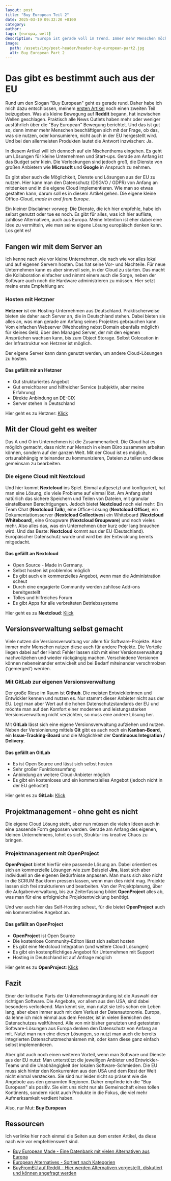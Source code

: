```yaml
---
layout: post
title: "Buy European Teil 2"
date: 2025-03-19 09:32:20 +0100
category: 
author: 
tags: [europa, welt]
description: "Europa ist gerade voll im Trend. Immer mehr Menschen möchten Produkte und Dienste aus der EU kaufen. Zeit, für einen zweiten Artikel."
image:
  path: /assets/img/post-header/header-buy-european-part2.jpg
  alt: Buy European Part 2
---
```


# Das gibt es bestimmt auch aus der EU

Rund um den Slogan "Buy European" geht es gerade rund. Daher habe ich mich dazu entschlossen, meinem [ersten Artikel](https://markus-daams.com/posts/buy-european/) noch einen zweiten Teil beizugeben. 
Was als kleine Bewegung auf **Reddit** begann, hat inzwischen Wellen geschlagen. Praktisch alle News Outlets haben mehr oder weniger ausführlich über die "Buy European" Bewegung berichtet. Und das ist gut so, denn immer mehr Menschen beschäftigen sich mit der Frage, ob das, was sie nutzen, oder konsumieren, nicht auch in der EU hergestellt wird. Und bei den allermeisten Produkten lautet die Antwort inzwischen: Ja.

In diesem Artikel will ich dennoch auf ein Nischenthema eingehen. Es geht um Lösungen für kleine Unternehmen und Start-ups. Gerade am Anfang ist das Budget sehr klein. Die Verlockungen sind jedoch groß, die Dienste von großen Anbietern wie **Microsoft** und **Google** in Anspruch zu nehmen.

Es gibt aber auch die Möglichkeit, Dienste und Lösungen aus der EU zu nutzen. Hier kann man den Datenschutz (DSGVO / GDPR) von Anfang an mitdenken und in die eigene Cloud implementieren. Wie man so etwas gestalten kann, darum soll es in diesem Artikel gehen. Die eigene kleine Office-Cloud, *made in and from Europe*.

Ein kleiner Disclaimer vorweg: Die Dienste, die ich hier empfehle, habe ich selbst genutzt oder tue es noch. Es gibt für alles, was ich hier aufliste, zahllose Alternativen, auch aus Europa. Meine Intention ist eher dabei eine Idee zu vermitteln, wie man seine eigene Lösung europäisch denken kann. Los geht es!

## Fangen wir mit dem Server an

Ich kenne nach wie vor kleine Unternehmen, die nach wie vor alles lokal und auf eigenen Servern hosten. Das hat seine Vor- und Nachteile. Für neue Unternehmen kann es aber sinnvoll sein, in der Cloud zu starten. Das macht die Kollaboration einfacher und nimmt einem auch die Sorge, neben der Software auch noch die Hardware administrieren zu müssen. Hier setzt meine erste Empfehlung an:

### Hosten mit Hetzner

**Hetzner** ist ein Hosting-Unternehmen aus Deutschland. Praktischerweise bieten sie daher auch Server an, die in Deutschland stehen. Dabei bieten sie alles an, was man gerade am Anfang seines Projektes gebrauchen kann. Vom einfachen Webserver (Webhosting nebst Domain ebenfalls möglich) für kleines Geld, über den Managed Server, der mit den eigenen Ansprüchen wachsen kann, bis zum Object Storage. Selbst Colocation in der Infrastruktur von Hetzner ist möglich. 

Der eigene Server kann dann genutzt werden, um andere Cloud-Lösungen zu hosten.

#### Das gefällt mir an Hetzner

+ Gut strukturiertes Angebot
+ Gut erreichbarer und hilfreicher Service (subjektiv, aber meine Erfahrung)
+ Direkte Anbindung an DE-CIX 
+ Server stehen in Deutschland

Hier geht es zu Hetzner: [Klick](https://www.hetzner.com/de/webhosting/)

## Mit der Cloud geht es weiter

Das A und O im Unternehmen ist die Zusammenarbeit. Die Cloud hat es möglich gemacht, dass nicht nur Mensch in einem Büro zusammen arbeiten können, sondern auf der ganzen Welt. Mit der Cloud ist es möglich, ortsunabhängig miteinander zu kommunizieren, Dateien zu teilen und diese gemeinsam zu bearbeiten. 

### Die eigene Cloud mit Nextcloud

Und hier kommt **Nextcloud** ins Spiel. Einmal aufgesetzt und konfiguriert, hat man eine Lösung, die viele Probleme auf einmal löst. Am Anfang steht natürlich das sichere Speichern und Teilen von Dateien, mit granular einstellbaren Berechtigungen. Jedoch bietet **Nextcloud** noch viel mehr: Ein Team Chat (**Nextcloud Talk**), eine Office-Lösung (**Nextcloud Office**), ein Dokumentationsserver (**Nextcloud Collectives**) ein Whiteboard (**Nextcloud Whiteboard**), eine Groupware (**Nextcloud Groupware**) und noch vieles mehr. Also alles das, was ein Unternehmen über kurz oder lang brauchen wird. Und das Beste: **Nextcloud** kommt aus der EU (Deutschland). Europäischer Datenschutz wurde und wird bei der Entwicklung bereits mitgedacht.

#### Das gefällt an Nextcloud

+ Open Source - Made in Germany. 
+ Selbst hosten ist problemlos möglich
+ Es gibt auch ein kommerzielles Angebot, wenn man die Administration scheut
+ Durch eine engagierte Community werden zahllose Add-ons bereitgestellt
+ Tolles und hilfreiches Forum
+ Es gibt Apps für alle verbreiteten Betriebssysteme 

Hier geht es zu **Nextcloud**: [Klick](https://nextcloud.com/)

## Versionsverwaltung selbst gemacht

Viele nutzen die Versionsverwaltung vor allem für Software-Projekte. Aber immer mehr Menschen nutzen diese auch für andere Projekte. Die Vorteile liegen dabei auf der Hand: Fehler lassen sich mit einer Versionsverwaltung nachvollziehen und wieder rückgängig machen. Verschiedene Versionen können nebeneinander entwickelt und bei Bedarf miteinander verschmolzen ('gemerged') werden. 

### Mit GitLab zur eigenen Versionsverwaltung

Der große Riese im Raum ist **Github**. Die meisten Entwicklerinnen und Entwickler kennen und nutzen es. Nur stammt dieser Anbieter nicht aus der EU. Legt man aber Wert auf die hohen Datenschutzstandards der EU und möchte man auf den Komfort einer modernen und leistungsstarken Versionsverwaltung nicht verzichten, so muss eine andere Lösung her.

Mit **GitLab** lässt sich eine eigene Versionsverwaltung aufziehen und nutzen. Neben der Versionierung mittels **Git** gibt es auch noch ein **Kanban-Board**, ein **Issue-Tracking-Board** und die Möglichkeit der **Continuous Integration / Delivery**. 

#### Das gefällt an GitLab

+ Es ist Open Source und lässt sich selbst hosten
+ Sehr großer Funktionsumfang
+ Anbindung an weitere Cloud-Anbieter möglich
+ Es gibt ein kostenloses und ein kommerzielles Angebot (jedoch nicht in der EU gehostet)

Hier geht es zu **GitLab**: [Klick](https://about.gitlab.com/)

## Projektmanagement - ohne geht es nicht

Die eigene Cloud Lösung steht, aber nun müssen die vielen Ideen auch in eine passende Form gegossen werden. Gerade am Anfang des eigenen, kleinen Unternehmens, lohnt es sich, Struktur ins kreative Chaos zu bringen. 

### Projektmanagement mit OpenProject

**OpenProject** bietet hierfür eine passende Lösung an. Dabei orientiert es sich an kommerzielle Lösungen wie zum Beispiel **Jira**, lässt sich aber individuell an die eigenen Bedürfnisse anpassen. Man muss sich also nicht in die SCRUM Backform pressen lassen, wenn man dies nicht mag. Projekte lassen sich frei strukturieren und bearbeiten. Von der Projektplanung, über die Aufgabenverwaltung, bis zur Zeiterfassung bildet **OpenProject** alles ab, was man für eine erfolgreiche Projektentwicklung benötigt. 

Und wer auch hier das Self-Hosting scheut, für die bietet **OpenProject** auch ein kommerzielles Angebot an. 

#### Das gefällt an OpenProject

+ **OpenProject** ist Open Source
+ Die kostenlose Community-Editon lässt sich selbst hosten
+ Es gibt eine Nextcloud Integration (und weitere Cloud Lösungen)
+ Es gibt ein kostenpflichtiges Angebot für Unternehmen mit Support
+ Hosting in Deutschland ist auf Anfrage möglich

Hier geht es zu **OpenProject**: [Klick](https://www.openproject.org)

## Fazit

Einer der kritische Parts der Unternehmensgründung ist die Auswahl der richtigen Software. Die Angebote, vor allem aus den USA, sind dabei besonders verlockend. Man kennt sie, man nutzt sie teils schon ein Leben lang, aber eben immer auch mit dem Verlust der Datenautonomie. Europa, da lehne ich mich einmal aus dem Fenster, ist in vielen Bereichen des Datenschutzes weltführend. Alle von mir bisher genutzten und getesteten Software-Lösungen aus Europa denken den Datenschutz von Anfang an mit. Nutzt man nun eine dieser Lösungen, so nutzt man auch die bereits integrierten Datenschutzmechanismen mit, oder kann diese ganz einfach selbst implementieren.

Aber gibt auch noch einen weiteren Vorteil, wenn man Software und Dienste aus der EU nutzt: Man unterstützt die jeweiligen Anbieter und Entwickler-Teams und die Unabhängigkeit der lokalen Software-Schmieden. Die EU muss sich hinter den Konkurrenten aus den USA und dem Rest der Welt nicht einmal verstecken. Sie sind nur leider nicht so präsent wie die Angebote aus den genannten Regionen. Daher empfinde ich die "Buy European" als positiv. Sie eint uns nicht nur als Gemeinschaft eines tollen Kontinents, sondern rückt auch Produkte in die Fokus, die viel mehr Aufmerksamkeit verdient haben.

Also, nur Mut: **Buy European**

## Ressourcen

Ich verlinke hier noch einmal die Seiten aus dem ersten Artikel, da diese nach wie vor empfehlenswert sind.

* [Buy European Made - Eine Datenbank mit vielen Alternativen aus Europa](https://www.buy-european-made.eu/)
* [European Alternatives - Sortiert nach Kategorien](https://european-alternatives.eu/)
* [BuyFromEU auf Reddit - Hier werden Alternativen vorgestellt, diskutiert und können angefragt werden](https://www.reddit.com/r/BuyFromEU)




